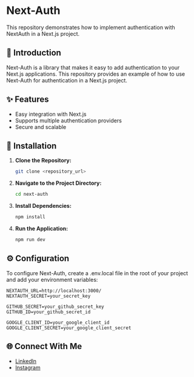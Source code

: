 # Next-Auth

This repository demonstrates how to implement authentication with NextAuth in a Next.js project.

## 📝 Introduction

Next-Auth is a library that makes it easy to add authentication to your Next.js applications. This repository provides an example of how to use Next-Auth for authentication in a Next.js project.

## ✨ Features

- Easy integration with Next.js
- Supports multiple authentication providers
- Secure and scalable

## 🚀 Installation

1. **Clone the Repository:**

   ```bash
   git clone <repository_url>
   ```

2. **Navigate to the Project Directory:**

   ```bash
   cd next-auth
   ```

3. **Install Dependencies:**

   ```bash
   npm install
   ```

4. **Run the Application:**
   ```bash
   npm run dev
   ```

## ⚙️ Configuration

To configure Next-Auth, create a .env.local file in the root of your project and add your environment variables:

    NEXTAUTH_URL=http://localhost:3000/
    NEXTAUTH_SECRET=your_secret_key

    GITHUB_SECRET=your_github_secret_key
    GITHUB_ID=your_github_secret_id

    GOOGLE_CLIENT_ID=your_google_client_id
    GOOGLE_CLIENT_SECRET=your_google_client_secret

## 🌐 Connect With Me

- [Linkedln](https://www.linkedin.com/in/bushra-naeem-5b9329246/)
- [Instagram](https://www.instagram.com/_.bushra.00/)
